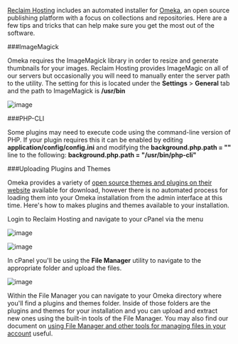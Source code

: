 [Reclaim Hosting](https://reclaimhosting.com) includes an automated installer for [Omeka](http://omeka.org/), an open source publishing platform with a focus on collections and repositories. Here are a few tips and tricks that can help make sure you get the most out of the software.

###ImageMagick

Omeka requires the ImageMagick library in order to resize and generate thumbnails for your images. Reclaim Hosting provides ImageMagic on all of our servers but occasionally you will need to manually enter the server path to the utility. The setting for this is located under the **Settings** > **General** tab and the path to ImageMagick is **/usr/bin**

![image](http://i.imgur.com/mIMQV8G.png)

###PHP-CLI

Some plugins may need to execute code using the command-line version of PHP. If your plugin requires this it can be enabled by editing **application/config/config.ini** and modifying the **background.php.path = ""** line to the following: **background.php.path = "/usr/bin/php-cli"**

###Uploading Plugins and Themes

Omeka provides a variety of [open source themes and plugins on their website](http://omeka.org/add-ons/) available for download, however there is no automated process for loading them into your Omeka installation from the admin interface at this time. Here's how to makes plugins and themes available to your installation.

Login to Reclaim Hosting and navigate to your cPanel via the menu

![image](http://i.imgur.com/078MlRC.png)

![image](http://i.imgur.com/9GULbFn.png)

In cPanel you'll be using the **File Manager** utility to navigate to the appropriate folder and upload the files.

![image](http://i.imgur.com/01jwC8o.png)

Within the File Manager you can navigate to your Omeka directory where you'll find a plugins and themes folder. Inside of those folders are the plugins and themes for your installation and you can upload and extract new ones using the built-in tools of the File Manager. You may also find our document on [using File Manager and other tools for managing files in your account](http://docs.reclaimhosting.com/Getting-Started-with-Reclaim-Hosting/Uploading-Files-to-your-Reclaim-Hosting-Account/) useful.